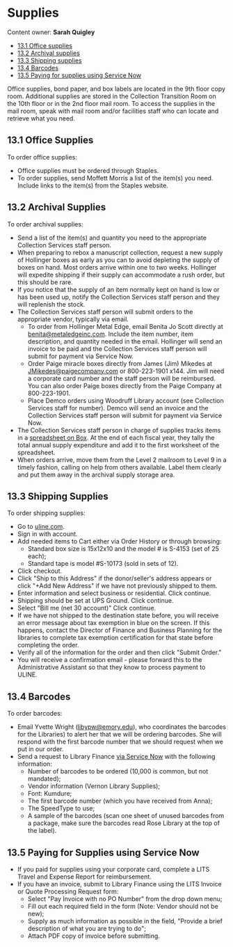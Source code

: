 # Supplies

Content owner: **Sarah Quigley**

* [13.1 Office supplies](#131-office-supplies)
* [13.2 Archival supplies](#132-archival-supplies)
* [13.3 Shipping supplies](#133-shipping-supplies)
* [13.4 Barcodes](#134-barcodes)
* [13.5 Paying for supplies using Service Now](#135-paying-for-supplies-using-service-now)


Office supplies, bond paper, and box labels are located in the 9th floor copy room. Additional supplies are stored in the Collection Transition Room on the 10th floor or in the 2nd floor mail room. To access the supplies in the mail room, speak with mail room and/or facilities staff who can locate and retrieve what you need.

## 13.1 Office Supplies

To order office supplies:

* Office supplies must be ordered through Staples.
* To order supplies, send Moffett Morris a list of the item(s) you need. Include links to the item(s) from the Staples website.

## 13.2 Archival Supplies

To order archival supplies:

* Send a list of the item(s) and quantity you need to the appropriate Collection Services staff person.
* When preparing to rebox a manuscript collection, request a new supply of Hollinger boxes as early as you can to avoid depleting the supply of boxes on hand. Most orders arrive within one to two weeks. Hollinger will expedite shipping if their supply can accommodate a rush order, but this should be rare.
* If you notice that the supply of an item normally kept on hand is low or has been used up, notify the Collection Services staff person and they will replenish the stock.
* The Collection Services staff person will submit orders to the appropriate vendor, typically via email.
	* To order from Hollinger Metal Edge, email Benita Jo Scott directly at benita@metaledgeinc.com. Include the item number, item description, and quantity needed in the email. Hollinger will send an invoice to be paid and the Collection Services staff person will submit for payment via Service Now.
	* Order Paige miracle boxes directly from James (Jim) Mikedes at JMikedes@paigecompany.com or 800-223-1901 x144. Jim will need a corporate card number and the staff person will be reimbursed. You can also order Paige boxes directly from the Paige Company at 800-223-1901.
	* Place Demco orders using Woodruff Library account (see Collection Services staff for number). Demco will send an invoice and the Collection Services staff person will submit for payment via Service Now.
* The Collection Services staff person in charge of supplies tracks items in a [spreadsheet on Box](<https://emory.box.com/s/ebhprb8yzcxbazo5lznr1q5fpw7a4ne5>). At the end of each fiscal year, they tally the total annual supply expenditure and add it to the first worksheet of the spreadsheet. 
* When orders arrive, move them from the Level 2 mailroom to Level 9 in a timely fashion, calling on help from others available. Label them clearly and put them away in the archival supply storage area. 

## 13.3 Shipping Supplies

To order shipping supplies: 

* Go to [uline.com](www.uline.com).
* Sign in with account.
* Add needed items to Cart either via Order History or through browsing:
	* Standard box size is 15x12x10 and the model # is S-4153 (set of 25 each);
	* Standard tape is model #S-10173 (sold in sets of 12).
* Click checkout.
* Click "Ship to this Address" if the donor/seller's address appears or click "+Add New Address" if we have not previously shipped to them.
* Enter information and select business or residential. Click continue. 
* Shipping should be set at UPS Ground. Click continue.
* Select "Bill me (net 30 account)" Click continue. 
* If we have not shipped to the destination state before, you will receive an error message about tax exemption in blue on the screen. If this happens, contact the Director of Finance and Business Planning for the libraries to complete tax exemption certification for that state before completing the order. 
* Verify all of the information for the order and then click "Submit Order." 
* You will receive a confirmation email - please forward this to the Administrative Assistant so that they know to process payment to ULINE. 

## 13.4 Barcodes

To order barcodes:

* Email Yvette Wright (libypw@emory.edu), who coordinates the barcodes for the Libraries) to alert her that we will be ordering barcodes. She will respond with the first barcode number that we should request when we put in our order. 
* Send a request to Library Finance [via Service Now](https://emory.app.box.com/file/454337476603) with the following information:   
	* Number of barcodes to be ordered (10,000 is common, but not mandated);
	* Vendor information (Vernon Library Supplies);
	* Font: Kumdure;
	* The first barcode number (which you have received from Anna);
	* The SpeedType to use;
	* A sample of the barcodes (scan one sheet of unused barcodes from a package, make sure the barcodes read Rose Library at the top of the label). 

## 13.5 Paying for Supplies using Service Now

* If you paid for supplies using your corporate card, complete a LITS Travel and Expense Report for reimbursement. 
* If you have an invoice, submit to Library Finance using the LITS Invoice or Quote Processing Request form:
	* Select "Pay Invoice with no PO Number" from the drop down menu;
	* Fill out each required field in the form (Note: Vendor should not be new);
	* Supply as much information as possible in the field, "Provide a brief description of what you are trying to do";
	* Attach PDF copy of invoice before submitting.
